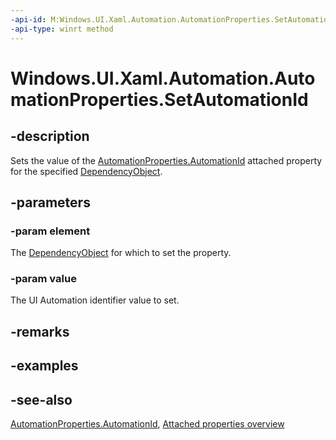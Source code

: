 ```yaml
---
-api-id: M:Windows.UI.Xaml.Automation.AutomationProperties.SetAutomationId(Windows.UI.Xaml.DependencyObject,System.String)
-api-type: winrt method
---
```


<!-- Method syntax
public void SetAutomationId(Windows.UI.Xaml.DependencyObject element, System.String value)
-->

# Windows.UI.Xaml.Automation.AutomationProperties.SetAutomationId

## -description
Sets the value of the [AutomationProperties.AutomationId](automationproperties_automationid.md) attached property for the specified [DependencyObject](../windows.ui.xaml/dependencyobject.md).



## -parameters
### -param element
The [DependencyObject](../windows.ui.xaml/dependencyobject.md) for which to set the property.

### -param value
The UI Automation identifier value to set.

## -remarks

## -examples

## -see-also

[AutomationProperties.AutomationId](automationproperties_automationid.md), [Attached properties overview](/windows/uwp/xaml-platform/attached-properties-overview)

